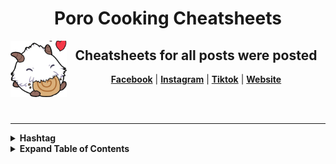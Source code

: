 <div align="center">
<h1>Poro Cooking Cheatsheets</h1>

<a href="https://www.facebook.com/cookie.tasty">
  <img
    height="90"
    width="90"
    alt="react + ts logo"
    src="./assets/logo.jpg"
    align="left"
  />
</a>

<h2>Cheatsheets for all posts were posted</h2>

[**Facebook**](https://react-typescript-cheatsheet.netlify.app/docs/basic/setup) |
[**Instagram**](https://github.com/fi3ework/blog/tree/master/react-typescript-cheatsheet-cn) |
[**Tiktok**](https://github.com/typescript-cheatsheets/react-typescript-cheatsheet-es) |
[**Website**](https://github.com/typescript-cheatsheets/react-pt)

</div>

<br>
<br>

---

<details>
<summary><b>Hashtag</b></summary>

- [#cookingwithporo]()
</details>

<details>
<summary><b>Expand Table of Contents</b></summary>

- [Cooking với Poro ](#section-1-setup-typescript-with-react)
- [Section 2: Getting Started](#section-2-getting-started)
- [Section 2: Getting Started](#section-2-getting-started)

</details>
